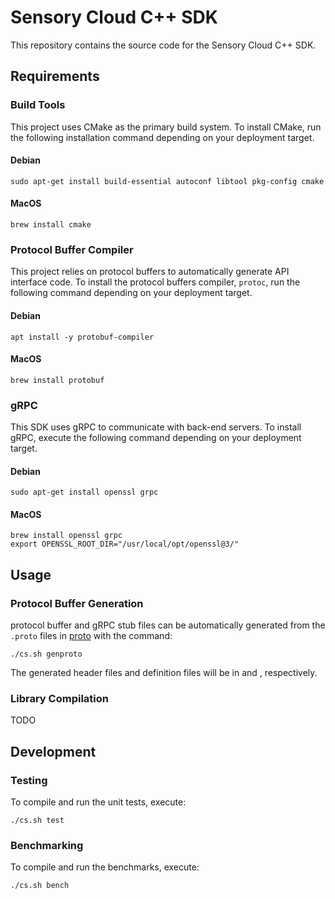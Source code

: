 # Sensory Cloud C++ SDK

This repository contains the source code for the Sensory Cloud C++ SDK.

## Requirements

### Build Tools

This project uses CMake as the primary build system. To install CMake, run the
following installation command depending on your deployment target.

#### Debian

```shell
sudo apt-get install build-essential autoconf libtool pkg-config cmake
```

#### MacOS

```shell
brew install cmake
```

### Protocol Buffer Compiler

This project relies on protocol buffers to automatically generate API interface
code. To install the protocol buffers compiler, `protoc`, run the following
command depending on your deployment target.

#### Debian

```shell
apt install -y protobuf-compiler
```

#### MacOS

```shell
brew install protobuf
```

### gRPC

This SDK uses gRPC to communicate with back-end servers. To install gRPC,
execute the following command depending on your deployment target.

#### Debian

```shell
sudo apt-get install openssl grpc
```

#### MacOS

```shell
brew install openssl grpc
export OPENSSL_ROOT_DIR="/usr/local/opt/openssl@3/"
```

## Usage

### Protocol Buffer Generation

protocol buffer and gRPC stub files can be automatically generated from the
`.proto` files in [proto](proto) with the command:

```shell
./cs.sh genproto
```

The generated header files and definition files will be in
[][include/sensorycloud/protoc] and [][src/sensorycloud/protoc], respectively.

[include/sensorycloud/protoc]: include/sensorycloud/protoc
[src/sensorycloud/protoc]: src/sensorycloud/protoc

### Library Compilation

TODO

## Development

### Testing

To compile and run the unit tests, execute:

```shell
./cs.sh test
```

### Benchmarking

To compile and run the benchmarks, execute:

```shell
./cs.sh bench
```
